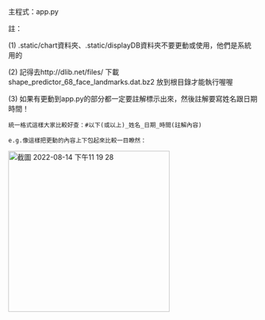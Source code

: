主程式：app.py

註：

(1) .static/chart資料夾、.static/displayDB資料夾不要更動或使用，他們是系統用的

(2) 記得去http://dlib.net/files/ 下載shape_predictor_68_face_landmarks.dat.bz2 放到根目錄才能執行喔喔

(3) 如果有更動到app.py的部分都一定要註解標示出來，然後註解要寫姓名跟日期時間！


    統一格式這樣大家比較好查：#以下(或以上)_姓名_日期_時間(註解內容)
    
    e.g.像這樣把更動的內容上下包起來比較一目瞭然：
    
   <img width="325" alt="截圖 2022-08-14 下午11 19 28" src="https://user-images.githubusercontent.com/86204411/184544551-809dbf44-9398-4d02-9270-c7c3a6f5e071.png">
